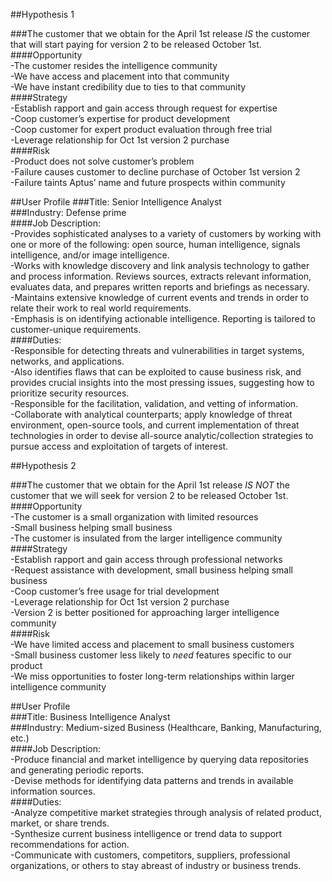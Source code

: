 ##Hypothesis 1###The customer that we obtain for the April 1st release *IS* the customer that will start paying for version 2 to be released October 1st.  ####Opportunity  -The customer resides the intelligence community  -We have access and placement into that community  -We have instant credibility due to ties to that community  ####Strategy  -Establish rapport and gain access through request for expertise  -Coop customer’s expertise for product development  -Coop customer for expert product evaluation through free trial  -Leverage relationship for Oct 1st version 2 purchase  ####Risk  -Product does not solve customer’s problem  -Failure causes customer to decline purchase of October 1st version 2  -Failure taints Aptus’ name and future prospects within community   ##User Profile###Title: Senior Intelligence Analyst  ###Industry: Defense prime  ####Job Description:  -Provides sophisticated analyses to a variety of customers by working with one or more of the following: open source, human intelligence, signals intelligence, and/or image intelligence.    -Works with knowledge discovery and link analysis technology to gather and process information. Reviews sources, extracts relevant information, evaluates data, and prepares written reports and briefings as necessary.  -Maintains extensive knowledge of current events and trends in order to relate their work to real world requirements.  -Emphasis is on identifying actionable intelligence. Reporting is tailored to customer-unique requirements.  ####Duties:  -Responsible for detecting threats and vulnerabilities in target systems, networks, and applications.   -Also identifies flaws that can be exploited to cause business risk, and provides crucial insights into the most pressing issues, suggesting how to prioritize security resources.  -Responsible for the facilitation, validation, and vetting of information.  -Collaborate with analytical counterparts; apply knowledge of threat environment, open-source tools, and current implementation of threat technologies in order to devise all-source analytic/collection strategies to pursue access and exploitation of targets of interest.  ##Hypothesis 2###The customer that we obtain for the April 1st release *IS NOT* the customer that we will seek for version 2 to be released October 1st.  ####Opportunity  -The customer is a small organization with limited resources  -Small business helping small business  -The customer is insulated from the larger intelligence community  ####Strategy  -Establish rapport and gain access through professional networks  -Request assistance with development, small business helping small business  -Coop customer’s free usage for trial development  -Leverage relationship for Oct 1st version 2 purchase  -Version 2 is better positioned for approaching larger intelligence community  ####Risk  -We have limited access and placement to small business customers  -Small business customer less likely to *need* features specific to our product  -We miss opportunities to foster long-term relationships within larger intelligence community 
##User Profile  ###Title: Business Intelligence Analyst  ###Industry: Medium-sized Business (Healthcare, Banking, Manufacturing, etc.)  ####Job Description:  -Produce financial and market intelligence by querying data repositories and generating periodic reports.  -Devise methods for identifying data patterns and trends in available information sources.  ####Duties:  -Analyze competitive market strategies through analysis of related product, market, or share trends.  -Synthesize current business intelligence or trend data to support recommendations for action.  -Communicate with customers, competitors, suppliers, professional organizations, or others to stay abreast of industry or business trends. 